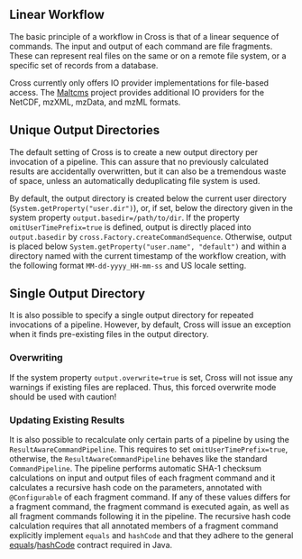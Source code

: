 ## Linear Workflow

The basic principle of a workflow in Cross is that of a linear sequence of commands. 
The input and output of each command are file fragments. These can represent real 
files on the same or on a remote file system, or a specific set of records from a database. 

Cross currently only offers IO provider implementations for file-based access. The [Maltcms](http://maltcms.sf.net) project
provides additional IO providers for the NetCDF, mzXML, mzData, and mzML formats.

## Unique Output Directories

The default setting of Cross is to create a new output directory per invocation of a pipeline. This 
can assure that no previously calculated results are accidentally overwritten, but it can also be 
a tremendous waste of space, unless an automatically deduplicating file system is used. 

By default, the output directory is created below the current user directory (`System.getProperty("user.dir")`), or, if set, below the directory given in the system property `output.basedir=/path/to/dir`. If the property `omitUserTimePrefix=true` is defined, output is directly placed into `output.basedir` by `cross.Factory.createCommandSequence`. Otherwise, output is placed below `System.getProperty("user.name", "default")` and within a directory named with the current timestamp of the workflow creation, with the following format `MM-dd-yyyy_HH-mm-ss` and US locale setting.

## Single Output Directory

It is also possible to specify a single output directory for repeated invocations of a pipeline. 
However, by default, Cross will issue an exception when it finds pre-existing files in the output directory.

### Overwriting

If the system property `output.overwrite=true` is set, Cross will not issue any warnings if existing files are 
replaced. Thus, this forced overwrite mode should be used with caution!

### Updating Existing Results

It is also possible to recalculate only certain parts of a pipeline by using the `ResultAwareCommandPipeline`. This requires to set `omitUserTimePrefix=true`, otherwise, the `ResultAwareCommandPipeline` behaves like the standard `CommandPipeline`. The pipeline performs 
automatic SHA-1 checksum calculations on input and output files of each fragment command and it calculates a recursive hash code on the parameters, annotated with `@Configurable` of each fragment command. If any of these values differs for a fragment command, the fragment command is executed again, as well as all fragment commands following it in the pipeline. The recursive hash code calculation requires that all annotated members of a fragment command explicitly implement `equals` and `hashCode` and that they adhere to the general [equals](http://docs.oracle.com/javase/7/docs/api/java/lang/Object.html#equals%28java.lang.Object%29)/[hashCode](http://docs.oracle.com/javase/7/docs/api/java/lang/Object.html#hashCode%28%29) contract required in Java. 

